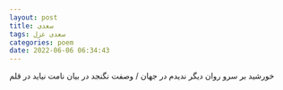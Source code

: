 ```yaml
---
layout: post
title: سعدی
tags: سعدی غزل
categories: poem
date: 2022-06-06 06:34:43
---
```


خورشید بر سرو روان دیگر ندیدم در جهان / وصفت نگنجد در بیان نامت نیاید در قلم
